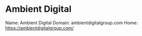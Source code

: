 
# Ambient Digital

Name: Ambient Digital
Domain: ambientdigitalgroup.com
Home: https://ambientdigitalgroup.com/
